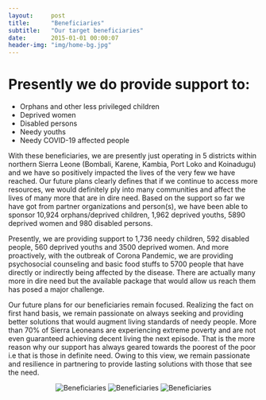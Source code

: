 ```yaml
---
layout:     post
title:      "Beneficiaries"
subtitle:   "Our target beneficiaries"
date:       2015-01-01 00:00:07
header-img: "img/home-bg.jpg"
---
```


# Presently we do provide support to:

* Orphans and other less privileged children
* Deprived women
* Disabled persons 
* Needy youths 
* Needy COVID-19 affected people

With these beneficiaries, we are presently just operating in 5 districts within northern Sierra Leone (Bombali, Karene, Kambia, Port Loko and Koinadugu) and we have so positively impacted the lives of the very few we have reached. Our future plans clearly defines that if we continue to access more resources, we would definitely ply into many communities and affect the lives of many more that are in dire need. Based on the support so far we have got from partner organizations and person(s), we have been able to sponsor 10,924 orphans/deprived children, 1,962 deprived youths, 5890 deprived women and 980 disabled persons.

Presently, we are providing support to 1,736 needy children, 592 disabled people, 560 deprived youths and 3500 deprived women. And more proactively, with the outbreak of Corona Pandemic, we are providing psychosocial counseling and basic food stuffs to 5700 people that have directly or indirectly being affected by the disease. There are actually many more in dire need but the available package that would allow us reach them has posed a major challenge. 

Our future plans for our beneficiaries remain focused. Realizing the fact on first hand basis, we remain passionate on always seeking and providing better solutions that would augment living standards of needy people. More than 70% of Sierra Leoneans are experiencing extreme poverty and are not even guaranteed achieving decent living the next episode. That is the more reason why our support has always geared towards the poorest of the poor i.e that is those in definite need. Owing to this view, we remain passionate and resilience in partnering to provide lasting solutions with those that see the need.

<div style="text-align: center">
  <img style="display:inline-block" src="{{ site.baseurl }}/img/31.jpg" alt="Beneficiaries">
  <img style="display:inline-block" src="{{ site.baseurl }}/img/42.jpg" alt="Beneficiaries">
  <img style="display:inline-block" src="{{ site.baseurl }}/img/43.jpg" alt="Beneficiaries">
</div>